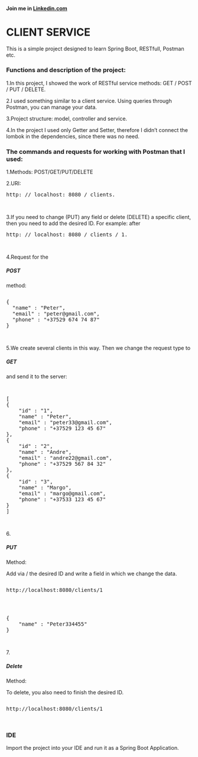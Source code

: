 <h4>Join me in <a href="https://www.linkedin.com/in/valery-dorozhynski-6142b0175/"/>Linkedin.com</a></h4>
<h1> CLIENT SERVICE </h1>
<p>This is a simple project designed to learn Spring Boot, RESTfull, Postman etc.</p>
<h3>Functions and description of the project: </h3>
<p>1.In this project, I showed the work of RESTful service methods: GET / POST / PUT / DELETE.</p>
<p>2.I used something similar to a client service. Using queries through Postman, you can manage your data.</p>
<p>3.Project structure: model, controller and service.</p>
<p>4.In the project I used only Getter and Setter, therefore I didn’t connect the lombok in the dependencies, since there was no need.</p>
<h3>The commands and requests for working with Postman that I used:</h3>
<p>1.Methods: POST/GET/PUT/DELETE</p>
<p>2.URI: <pre>
http: // localhost: 8080 / clients.</p>
</pre>
<p>3.If you need to change (PUT) any field or delete (DELETE) a specific client, then you need to add the desired ID.
For example: after
  <pre>
http: // localhost: 8080 / clients / 1.</p>
</pre>
<p>4.Request for the <h5>POST</h5> method:</p>
<pre>
<p>{
  "name" : "Peter",
  "email" : "peter@gmail.com",
  "phone" : "+37529 674 74 87"
}</p>
</pre>
<p>5.We create several clients in this way. Then we change the request type to <h5>GET</h5> and send it to the server:</p>
<pre>
<p>
[
{
	"id" : "1",
	"name" : "Peter",
	"email" : "peter33@gmail.com",
	"phone" : "+37529 123 45 67"
},
{
	"id" : "2",
	"name" : "Andre",
	"email" : "andre22@gmail.com",
	"phone" : "+37529 567 84 32"
},
{
	"id" : "3",
	"name" : "Margo",
	"email" : "margo@gmail.com",
	"phone" : "+37533 123 45 67"
}
]
</p>
</pre>
<p>6.<h5>PUT</h5> Method:</p>
<p>Add via / the desired ID and write a field in which we change the data.</p>
<pre>
<p>http://localhost:8080/clients/1</p>
<p>
{
	"name" : "Peter334455"
}
</p>
</pre>
<p>7.<h5>Delete</h5> Method:</p>
<p>To delete, you also need to finish the desired ID.</p>
<pre>
<p>http://localhost:8080/clients/1</p>
</pre>
<h3>IDE</h3>
Import the project into your IDE and run it as a Spring Boot Application. <br>
